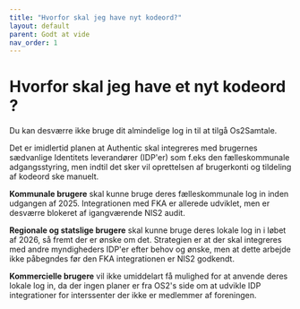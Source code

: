 ```yaml
---
title: "Hvorfor skal jeg have nyt kodeord?"
layout: default
parent: Godt at vide
nav_order: 1
---
```


# **Hvorfor skal jeg have et nyt kodeord ?**

Du kan desværre ikke bruge dit almindelige log in til at tilgå Os2Samtale.

Det er imidlertid planen at Authentic skal integreres med brugernes sædvanlige Identitets leverandører (IDP'er) som f.eks den fælleskommunale adgangsstyring,  men indtil det sker vil oprettelsen af brugerkonti og tildeling af kodeord ske manuelt. 

**Kommunale brugere** skal kunne bruge deres fælleskommunale log in inden udgangen af 2025. Integrationen med FKA er allerede udviklet, men er desværre blokeret af igangværende NIS2 audit.

**Regionale og statslige brugere** skal kunne bruge deres lokale log in i løbet af 2026, så fremt der er ønske om det. Strategien er at der skal integreres med andre myndigheders IDP'er efter behov og ønske, men at dette arbejde ikke påbegndes før den FKA integrationen er NIS2 godkendt.

**Kommercielle brugere** vil ikke umiddelart få mulighed for at anvende deres lokale log in, da der ingen planer er fra OS2's side om at udvikle IDP integrationer for interssenter der ikke er medlemmer af foreningen. 